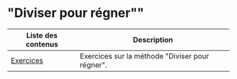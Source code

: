 # "Diviser pour régner""

| Liste des contenus                      | Description                                              |
| --------------------------------------- | -------------------------------------------------------- |
| [Exercices](exercices.zip) | Exercices sur la méthode "Diviser pour régner". |